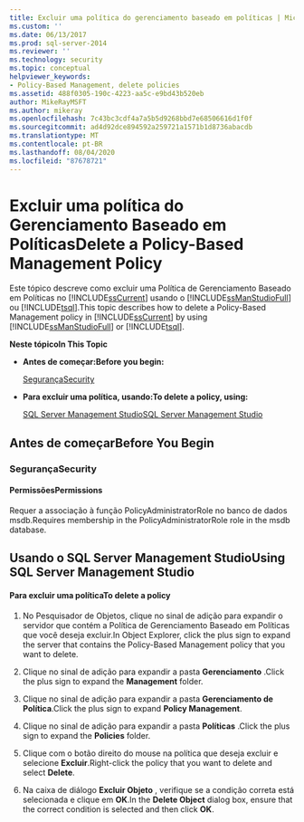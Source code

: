 ```yaml
---
title: Excluir uma política do gerenciamento baseado em políticas | Microsoft Docs
ms.custom: ''
ms.date: 06/13/2017
ms.prod: sql-server-2014
ms.reviewer: ''
ms.technology: security
ms.topic: conceptual
helpviewer_keywords:
- Policy-Based Management, delete policies
ms.assetid: 488f0305-190c-4223-aa5c-e9bd43b520eb
author: MikeRayMSFT
ms.author: mikeray
ms.openlocfilehash: 7c43bc3cdf4a7a5b5d9268bbd7e68506616d1f0f
ms.sourcegitcommit: ad4d92dce894592a259721a1571b1d8736abacdb
ms.translationtype: MT
ms.contentlocale: pt-BR
ms.lasthandoff: 08/04/2020
ms.locfileid: "87678721"
---
```

# <a name="delete-a-policy-based-management-policy"></a><span data-ttu-id="66297-102">Excluir uma política do Gerenciamento Baseado em Políticas</span><span class="sxs-lookup"><span data-stu-id="66297-102">Delete a Policy-Based Management Policy</span></span>
  <span data-ttu-id="66297-103">Este tópico descreve como excluir uma Política de Gerenciamento Baseado em Políticas no [!INCLUDE[ssCurrent](../../includes/sscurrent-md.md)] usando o [!INCLUDE[ssManStudioFull](../../includes/ssmanstudiofull-md.md)] ou [!INCLUDE[tsql](../../includes/tsql-md.md)].</span><span class="sxs-lookup"><span data-stu-id="66297-103">This topic describes how to delete a Policy-Based Management policy in [!INCLUDE[ssCurrent](../../includes/sscurrent-md.md)] by using [!INCLUDE[ssManStudioFull](../../includes/ssmanstudiofull-md.md)] or [!INCLUDE[tsql](../../includes/tsql-md.md)].</span></span>  
  
 <span data-ttu-id="66297-104">**Neste tópico**</span><span class="sxs-lookup"><span data-stu-id="66297-104">**In This Topic**</span></span>  
  
-   <span data-ttu-id="66297-105">**Antes de começar:**</span><span class="sxs-lookup"><span data-stu-id="66297-105">**Before you begin:**</span></span>  
  
     [<span data-ttu-id="66297-106">Segurança</span><span class="sxs-lookup"><span data-stu-id="66297-106">Security</span></span>](#Security)  
  
-   <span data-ttu-id="66297-107">**Para excluir uma política, usando:**</span><span class="sxs-lookup"><span data-stu-id="66297-107">**To delete a policy, using:**</span></span>  
  
     [<span data-ttu-id="66297-108">SQL Server Management Studio</span><span class="sxs-lookup"><span data-stu-id="66297-108">SQL Server Management Studio</span></span>](#SSMSProcedure)  
  
##  <a name="before-you-begin"></a><a name="BeforeYouBegin"></a> <span data-ttu-id="66297-109">Antes de começar</span><span class="sxs-lookup"><span data-stu-id="66297-109">Before You Begin</span></span>  
  
###  <a name="security"></a><a name="Security"></a> <span data-ttu-id="66297-110">Segurança</span><span class="sxs-lookup"><span data-stu-id="66297-110">Security</span></span>  
  
####  <a name="permissions"></a><a name="Permissions"></a> <span data-ttu-id="66297-111">Permissões</span><span class="sxs-lookup"><span data-stu-id="66297-111">Permissions</span></span>  
 <span data-ttu-id="66297-112">Requer a associação à função PolicyAdministratorRole no banco de dados msdb.</span><span class="sxs-lookup"><span data-stu-id="66297-112">Requires membership in the PolicyAdministratorRole role in the msdb database.</span></span>  
  
##  <a name="using-sql-server-management-studio"></a><a name="SSMSProcedure"></a> <span data-ttu-id="66297-113">Usando o SQL Server Management Studio</span><span class="sxs-lookup"><span data-stu-id="66297-113">Using SQL Server Management Studio</span></span>  
  
#### <a name="to-delete-a-policy"></a><span data-ttu-id="66297-114">Para excluir uma política</span><span class="sxs-lookup"><span data-stu-id="66297-114">To delete a policy</span></span>  
  
1.  <span data-ttu-id="66297-115">No Pesquisador de Objetos, clique no sinal de adição para expandir o servidor que contém a Política de Gerenciamento Baseado em Políticas que você deseja excluir.</span><span class="sxs-lookup"><span data-stu-id="66297-115">In Object Explorer, click the plus sign to expand the server that contains the Policy-Based Management policy that you want to delete.</span></span>  
  
2.  <span data-ttu-id="66297-116">Clique no sinal de adição para expandir a pasta **Gerenciamento** .</span><span class="sxs-lookup"><span data-stu-id="66297-116">Click the plus sign to expand the **Management** folder.</span></span>  
  
3.  <span data-ttu-id="66297-117">Clique no sinal de adição para expandir a pasta **Gerenciamento de Política**.</span><span class="sxs-lookup"><span data-stu-id="66297-117">Click the plus sign to expand **Policy Management**.</span></span>  
  
4.  <span data-ttu-id="66297-118">Clique no sinal de adição para expandir a pasta **Políticas** .</span><span class="sxs-lookup"><span data-stu-id="66297-118">Click the plus sign to expand the **Policies** folder.</span></span>  
  
5.  <span data-ttu-id="66297-119">Clique com o botão direito do mouse na política que deseja excluir e selecione **Excluir**.</span><span class="sxs-lookup"><span data-stu-id="66297-119">Right-click the policy that you want to delete and select **Delete**.</span></span>  
  
6.  <span data-ttu-id="66297-120">Na caixa de diálogo **Excluir Objeto** , verifique se a condição correta está selecionada e clique em **OK**.</span><span class="sxs-lookup"><span data-stu-id="66297-120">In the **Delete Object** dialog box, ensure that the correct condition is selected and then click **OK**.</span></span>  
  
  
